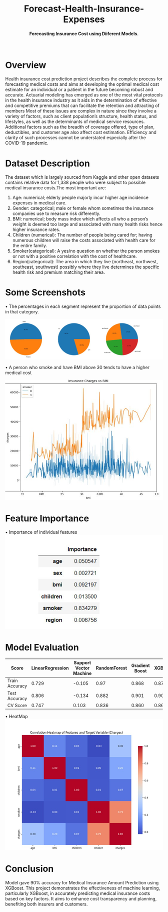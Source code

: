 <h1 align="center">Forecast-Health-Insurance-Expenses</h1>

<div align= "center">
  <h4>Forecasting Insurance Cost using Diiferent Models.</h4><br>
 </div>

# Overview
Health insurance cost prediction project describes the complete process for forecasting 
medical costs and aims at developing the optimal medical cost estimate for an individual or a patient in the future 
becoming robust and accurate. Actuarial modeling has emerged as one of the most vital protocols in the health 
insurance industry as it aids in the determination of effective and competitive premiums that can facilitate the 
retention and attracting of members Most of these issues are complex in nature since they involve a variety of 
factors, such as client population’s structure, health status, and lifestyles, as well as the determinants of medical 
service resources. Additional factors such as the breadth of coverage offered, type of plan, deductibles, and 
customer age also affect cost estimation. Efficiency and clarity of such processes cannot be understated especially 
after the COVID-19 pandemic.
# Dataset Description
The dataset which is largely sourced from Kaggle and other open datasets contains relative data for 1,338 people who were subject to possible medical insurance costs.The most important are: 
1. Age: numerical; elderly people majorly incur higher age incidence expenses in medical care. 
2. Gender: categorical; male or female whom sometimes the insurance companies use to measure risk differently. 
3. BMI: numerical; body mass index which affects all who a person’s weight is deemed too large and associated with many health risks hence higher insurance rates. 
4. Children (numerical): The number of people being cared for; having numerous children will raise the costs associated with health care for the entire family. 
5. Smoker(categorical): A yes/no question on whether the person smokes or not with a positive correlation with the cost of healthcare. 
6. Region(categorical): The area in which they live (northeast, northwest, southeast, southwest) possibly where they live determines the specific health risk and premium matching their area.
# Some Screenshots

• The percentages in each segment represent the proportion of data points in that category. <br>

![image](Outputs/photo_2025-02-27_16-25-44.jpg)

• A person who smoke and have BMI above 30 tends to have a higher medical cost <br>

![image](Outputs/photo_2025-02-27_16-25-30.jpg)


# Feature Importance

• Importance of individual features <br>
![image](Outputs/photo_2025-02-27_16-40-59.jpg)




# Model Evaluation



| Score | LinearRegression | Support Vector Machine | RandomForest | Gradient Boost| XGBoost|
| ----------- | ----------- | ----------- | ----------- | ----------- | ----------- |
| Train Accuracy | 0.729 | -0.105 | 0.97 | 0.868 |0.870 |
| Test Accuracy | 0.806 | -0.134 | 0.882 | 0.901 | 0.904 |
| CV Score | 0.747 | 0.103 | 0.836 | 0.860 | 0.860 |

• HeatMap
![image](Outputs/photo_2025-02-27_16-25-50.jpg)

# Conclusion
Model gave 90% accuracy for Medical Insurance Amount Prediction using XGBoost. This project demonstrates the effectiveness of machine learning, particularly XGBoost, in accurately predicting medical insurance costs based on key factors. It aims to enhance cost transparency and planning, benefiting both insurers and customers.
